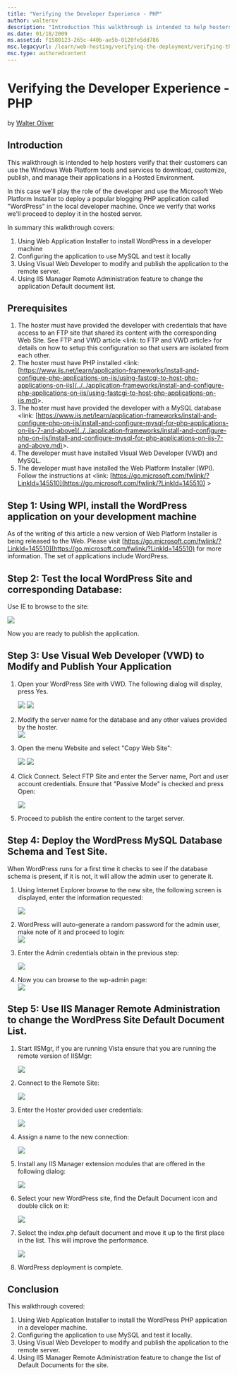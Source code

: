 ```yaml
---
title: "Verifying the Developer Experience - PHP"
author: walterov
description: "Introduction This walkthrough is intended to help hosters verify that their customers can use the Windows Web Platform tools and services to download, custom..."
ms.date: 01/18/2009
ms.assetid: f1580123-265c-440b-ae5b-0120fe5dd786
msc.legacyurl: /learn/web-hosting/verifying-the-deployment/verifying-the-developer-experience-php
msc.type: authoredcontent
---
```

Verifying the Developer Experience - PHP
====================
by [Walter Oliver](https://github.com/walterov)

## Introduction

This walkthrough is intended to help hosters verify that their customers can use the Windows Web Platform tools and services to download, customize, publish, and manage their applications in a Hosted Environment.

In this case we'll play the role of the developer and use the Microsoft Web Platform Installer to deploy a popular blogging PHP application called "WordPress" in the local developer machine. Once we verify that works we'll proceed to deploy it in the hosted server.

In summary this walkthrough covers:

1. Using Web Application Installer to install WordPress in a developer machine
2. Configuring the application to use MySQL and test it locally
3. Using Visual Web Developer to modify and publish the application to the remote server.
4. Using IIS Manager Remote Administration feature to change the application Default document list.

## Prerequisites

1. The hoster must have provided the developer with credentials that have access to an FTP site that shared its content with the corresponding Web Site. See FTP and VWD article &lt;link: to FTP and VWD article&gt; for details on how to setup this configuration so that users are isolated from each other.
2. The hoster must have PHP installed &lt;link: [https://www.iis.net/learn/application-frameworks/install-and-configure-php-applications-on-iis/using-fastcgi-to-host-php-applications-on-iis](../../application-frameworks/install-and-configure-php-applications-on-iis/using-fastcgi-to-host-php-applications-on-iis.md)&gt;.
3. The hoster must have provided the developer with a MySQL database &lt;link: [https://www.iis.net/learn/application-frameworks/install-and-configure-php-on-iis/install-and-configure-mysql-for-php-applications-on-iis-7-and-above](../../application-frameworks/install-and-configure-php-on-iis/install-and-configure-mysql-for-php-applications-on-iis-7-and-above.md)&gt;.
4. The developer must have installed Visual Web Developer (VWD) and MySQL.
5. The developer must have installed the Web Platform Installer (WPI). Follow the instructions at &lt;link: [https://go.microsoft.com/fwlink/?LinkId=145510](https://go.microsoft.com/fwlink/?LinkId=145510) &gt;

## Step 1: Using WPI, install the WordPress application on your development machine

As of the writing of this article a new version of Web Platform Installer is being released to the Web. Please visit [https://go.microsoft.com/fwlink/?LinkId=145510](https://go.microsoft.com/fwlink/?LinkId=145510) for more information. The set of applications include WordPress.

## Step 2: Test the local WordPress Site and corresponding Database:

Use IE to browse to the site:

[![](verifying-the-developer-experience-php/_static/image3.jpg)](verifying-the-developer-experience-php/_static/image2.jpg)

Now you are ready to publish the application.

## Step 3: Use Visual Web Developer (VWD) to Modify and Publish Your Application

1. Open your WordPress Site with VWD. The following dialog will display, press Yes.  

     [![](verifying-the-developer-experience-php/_static/image5.jpg)](verifying-the-developer-experience-php/_static/image4.jpg)
     [![](verifying-the-developer-experience-php/_static/image7.jpg)](verifying-the-developer-experience-php/_static/image6.jpg)
2. Modify the server name for the database and any other values provided by the hoster.  
     [![](verifying-the-developer-experience-php/_static/image9.jpg)](verifying-the-developer-experience-php/_static/image8.jpg)
3. Open the menu Website and select "Copy Web Site":  

     [![](verifying-the-developer-experience-php/_static/image11.jpg)](verifying-the-developer-experience-php/_static/image10.jpg)
     [![](verifying-the-developer-experience-php/_static/image13.jpg)](verifying-the-developer-experience-php/_static/image12.jpg)
4. Click Connect. Select FTP Site and enter the Server name, Port and user account credentials. Ensure that "Passive Mode" is checked and press Open:  

    [![](verifying-the-developer-experience-php/_static/image15.jpg)](verifying-the-developer-experience-php/_static/image14.jpg)
5. Proceed to publish the entire content to the target server.

## Step 4: Deploy the WordPress MySQL Database Schema and Test Site.

When WordPress runs for a first time it checks to see if the database schema is present, if it is not, it will allow the admin user to generate it.

1. Using Internet Explorer browse to the new site, the following screen is displayed, enter the information requested:  

    [![](verifying-the-developer-experience-php/_static/image18.jpg)](verifying-the-developer-experience-php/_static/image17.jpg)
2. WordPress will auto-generate a random password for the admin user, make note of it and proceed to login:  
     [![](verifying-the-developer-experience-php/_static/image20.jpg)](verifying-the-developer-experience-php/_static/image19.jpg)
3. Enter the Admin credentials obtain in the previous step:  

    [![](verifying-the-developer-experience-php/_static/image22.jpg)](verifying-the-developer-experience-php/_static/image21.jpg)
4. Now you can browse to the wp-admin page:  
     [![](verifying-the-developer-experience-php/_static/image24.jpg)](verifying-the-developer-experience-php/_static/image23.jpg)

## Step 5: Use IIS Manager Remote Administration to change the WordPress Site Default Document List.

1. Start IISMgr, if you are running Vista ensure that you are running the remote version of IISMgr:  

    [![](verifying-the-developer-experience-php/_static/image26.jpg)](verifying-the-developer-experience-php/_static/image25.jpg)
2. Connect to the Remote Site:  

    [![](verifying-the-developer-experience-php/_static/image28.jpg)](verifying-the-developer-experience-php/_static/image27.jpg)
3. Enter the Hoster provided user credentials:  

    [![](verifying-the-developer-experience-php/_static/image31.jpg)](verifying-the-developer-experience-php/_static/image30.jpg)
4. Assign a name to the new connection:  

    [![](verifying-the-developer-experience-php/_static/image33.jpg)](verifying-the-developer-experience-php/_static/image32.jpg)
5. Install any IIS Manager extension modules that are offered in the following dialog:  

    [![](verifying-the-developer-experience-php/_static/image35.jpg)](verifying-the-developer-experience-php/_static/image34.jpg)
6. Select your new WordPress site, find the Default Document icon and double click on it:  

    [![](verifying-the-developer-experience-php/_static/image37.jpg)](verifying-the-developer-experience-php/_static/image36.jpg)
7. Select the index.php default document and move it up to the first place in the list. This will improve the performance.  

    [![](verifying-the-developer-experience-php/_static/image39.jpg)](verifying-the-developer-experience-php/_static/image38.jpg)
8. WordPress deployment is complete.

## Conclusion

This walkthrough covered:

1. Using Web Application Installer to install the WordPress PHP application in a developer machine.
2. Configuring the application to use MySQL and test it locally.
3. Using Visual Web Developer to modify and publish the application to the remote server.
4. Using IIS Manager Remote Administration feature to change the list of Default Documents for the site.
